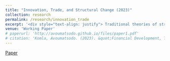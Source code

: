 ```yaml
---
title: "Innovation, Trade, and Structural Change (2023)"
collection: research
permalink: /research/innovation_trade
excerpt: '<div style="text-align: justify"> Traditional theories of structural transformation fail to explain the disparities between employment and value added shares. Buera and Kaboski (2009) consider this divergence to be a significant puzzle within the realm of structural transformation theories, particularly when examining multiple countries. Taking the specific case of South Korea into account, it is observed that the value added share in manufacturing does not decline in the later stages of development, unlike the employment share. To address this issue, I propose a Schumpeterian framework that incorporates technological innovation and trade at the sector level. This framework allows for distinct predictions regarding employment and value added shares. In a closed economy, the model demonstrates an equilibrium where the share of value added equals the share of labor. However, I argue that when a country opens up to trade and establishes a monopoly through innovation in a specific sector (e.g., the manufacturing sector in South Korea's case), it reduces its reliance on imported intermediate goods in that sector. Consequently, the share of value added continues to rise even as the share of labor declines. This phenomenon can be attributed to the increased innovation in manufacturing relative to other sectors, resulting in higher productivity growth in manufacturing. While this may have a negative impact on the labor share in manufacturing, it simultaneously boosts profits for the monopolistic innovator.</div>'
venue: 'Working Paper'
# paperurl: 'http://avoumatsodo.github.io/files/paper1.pdf'
# citation: 'Komla, Avoumatsodo. (2023). &quot;Financial Development, Technology Adoption, and Sectoral Productivity Convergence.&quot; <i>Working Paper</i>.'
---
```

[Paper](http://avoumatsodo.github.io/files/JMP.pdf)
<!-- [Slides]() -->

<!-- This paper is about the number 1. The number 2 is left for future work. -->

<!-- [Download paper here](http://academicpages.github.io/files/paper1.pdf) -->

<!-- Recommended citation: Your Name, You. (2009). "Paper Title Number 1." <i>Journal 1</i>. 1(1). -->




